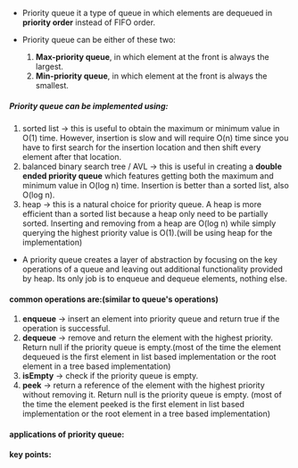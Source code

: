 - Priority queue it a type of queue in which elements are dequeued in **priority order** instead of FIFO order.

- Priority queue can be either of these two:
   1. **Max-priority queue**, in which element at the front is always the largest.
   2. **Min-priority queue**, in which element at the front is always the smallest.

 ##### Priority queue can be implemented using:
 1. sorted list -> this is useful to obtain the maximum or minimum value in O(1) time. However, insertion is slow and will require O(n) time since you have to first search for the insertion location and then shift every element after that location.
 2. balanced binary search tree / AVL -> this is useful in creating a **double ended priority queue** which features getting both the maximum and minimum value in O(log n) time. Insertion is better than a sorted list, also O(log n).
 3. heap -> this is a natural choice for priority queue. A heap is more efficient than a sorted list because a heap only need to be partially sorted. Inserting and removing from a heap are O(log n) while simply querying the highest priority value is O(1).(will be using heap for the implementation)


- A priority queue creates a layer of abstraction by focusing on the key operations of a queue and leaving out additional functionality provided by heap. Its only job is to enqueue and dequeue elements, nothing else.

#### common operations are:(similar to queue's operations)
1. **enqueue** -> insert an element into priority queue and return true if the operation is successful.
2. **dequeue** -> remove and return the element with the highest priority. Return null if the priority queue is empty.(most of the time the element dequeued is the first element in list based implementation or the root element in a tree based implementation)
3. **isEmpty** -> check if the priority queue is empty.
4. **peek** -> return a reference of the element with the highest priority without removing it. Return null is the priority queue is empty. (most of the time the element peeked is the first element in list based implementation or the root element in a tree based implementation)


#### applications of priority queue:

#### key points: